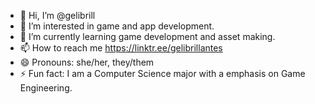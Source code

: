 - 👋 Hi, I’m @gelibrill
- 👀 I’m interested in game and app development.
- 🌱 I’m currently learning game development and asset making.
- 📫 How to reach me https://linktr.ee/gelibrillantes
- 😄 Pronouns: she/her, they/them
- ⚡ Fun fact: I am a Computer Science major with a emphasis on Game Engineering.

<!---
gelibrill/gelibrill is a ✨ special ✨ repository because its `README.md` (this file) appears on your GitHub profile.
You can click the Preview link to take a look at your changes.
--->

